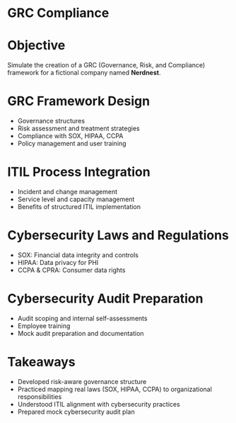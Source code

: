 # GRC Compliance

# Objective
Simulate the creation of a GRC (Governance, Risk, and Compliance) framework for a fictional company named **Nerdnest**.



# GRC Framework Design
- Governance structures
- Risk assessment and treatment strategies
- Compliance with SOX, HIPAA, CCPA
- Policy management and user training

# ITIL Process Integration
- Incident and change management
- Service level and capacity management
- Benefits of structured ITIL implementation

# Cybersecurity Laws and Regulations
- SOX: Financial data integrity and controls
- HIPAA: Data privacy for PHI
- CCPA & CPRA: Consumer data rights

# Cybersecurity Audit Preparation
- Audit scoping and internal self-assessments
- Employee training
- Mock audit preparation and documentation


# Takeaways

- Developed risk-aware governance structure
- Practiced mapping real laws (SOX, HIPAA, CCPA) to organizational responsibilities
- Understood ITIL alignment with cybersecurity practices
- Prepared mock cybersecurity audit plan
